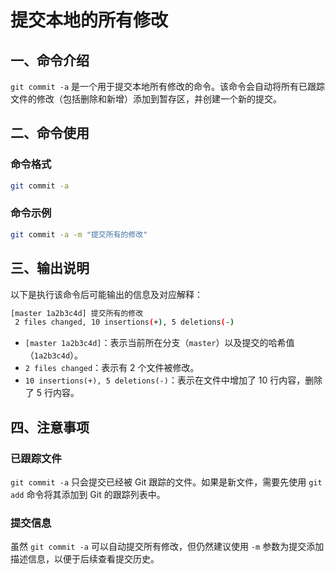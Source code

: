 # 提交本地的所有修改

## 一、命令介绍

`git commit -a` 是一个用于提交本地所有修改的命令。该命令会自动将所有已跟踪文件的修改（包括删除和新增）添加到暂存区，并创建一个新的提交。

## 二、命令使用

### 命令格式

```bash
git commit -a
```

### 命令示例

```bash
git commit -a -m "提交所有的修改"
```

## 三、输出说明

以下是执行该命令后可能输出的信息及对应解释：

```bash
[master 1a2b3c4d] 提交所有的修改
 2 files changed, 10 insertions(+), 5 deletions(-)
```

- `[master 1a2b3c4d]`：表示当前所在分支（`master`）以及提交的哈希值（`1a2b3c4d`）。
- `2 files changed`：表示有 2 个文件被修改。
- `10 insertions(+), 5 deletions(-)`：表示在文件中增加了 10 行内容，删除了 5 行内容。

## 四、注意事项

### 已跟踪文件

`git commit -a` 只会提交已经被 Git 跟踪的文件。如果是新文件，需要先使用 `git add` 命令将其添加到 Git 的跟踪列表中。

### 提交信息

虽然 `git commit -a` 可以自动提交所有修改，但仍然建议使用 `-m` 参数为提交添加描述信息，以便于后续查看提交历史。